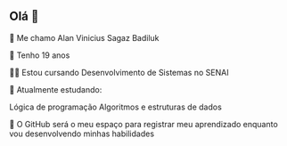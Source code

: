 ## Olá 👊

👾 Me chamo Alan Vinicius Sagaz Badiluk

🤳 Tenho 19 anos

👨‍🎓 Estou cursando Desenvolvimento de Sistemas no SENAI

🔧 Atualmente estudando:

Lógica de programação
Algoritmos e estruturas de dados

🚀 O GitHub será o meu espaço para registrar meu aprendizado enquanto vou desenvolvendo minhas habilidades
